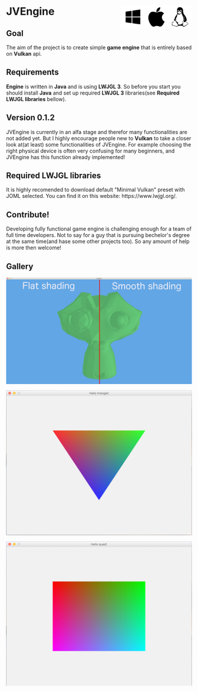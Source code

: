 # JVEngine <img align="right" src = "other_resources/supported_systems.png" width="192" height="64"/> 

<h2>Goal</h2>
<p>The aim of the project is to create simple <b>game engine</b> that is entirely based on <b>Vulkan</b> api.</p>
<h2>Requirements</h2>
<p><b>Engine</b> is written in <b>Java</b> and is using <b>LWJGL 3</b>. So before you start you should install <b>Java</b> and set up required <b>LWJGL 3</b> libraries(see <b>Required LWJGL libraries</b> bellow).</p>

<h2>Version 0.1.2</h2>
<p>JVEngine is currently in an alfa stage and therefor many functionalities are not added yet. But I highly encourage people new to <b>Vulkan</b> to take a closer look at(at least) some functionalities of JVEngine. For example choosing the right physical device is often very confusing for many beginners, and JVEngine has this function already implemented!</p>

<h2>Required LWJGL libraries</h2>
<p> It is highly recomended to download default "Minimal Vulkan" preset with JOML selected. You can find it on this website:
https://www.lwjgl.org/. </p>

<h2>Contribute!</h2>
<p>Developing fully functional game engine is challenging enough for a team of full time developers. Not to say for a guy that is pursuing bechelor's degree at the same time(and hase some other projects too). So any amount of help is more then welcome!</p>

<h2>Gallery</h2>

![triangle_git](other_resources/suzanne.jpg)

![triangle_git](other_resources/triangle_git.jpg)

![triangle_git](other_resources/quad_git.jpg)
